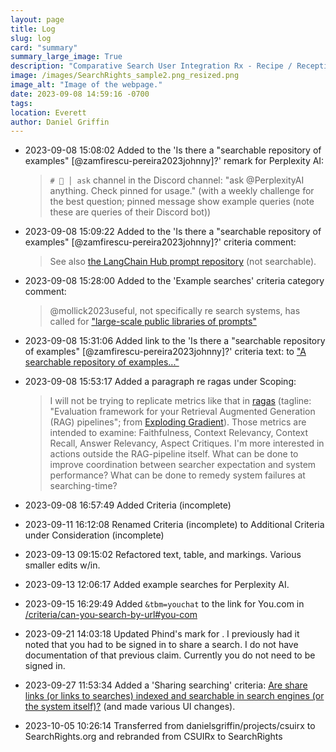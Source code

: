 ```yaml
---
layout: page
title: Log
slug: log
card: "summary"
summary_large_image: True
description: "Comparative Search User Integration Rx - Recipe / Reception / Research / Review"
image: /images/SearchRights_sample2.png_resized.png
image_alt: "Image of the webpage."
date: 2023-09-08 14:59:16 -0700
tags:
location: Everett
author: Daniel Griffin
---
```


- 2023-09-08 15:08:02 Added to the 'Is there a "searchable repository of examples" [@zamfirescu-pereira2023johnny]?' remark for Perplexity AI:

    > `# 🔎 │ ask` channel in the Discord channel: "ask \@PerplexityAI anything. Check pinned for usage." (with a weekly challenge for the best question; pinned message show example queries (note these are queries of their Discord bot))

- 2023-09-08 15:09:22 Added to the 'Is there a "searchable repository of examples" [@zamfirescu-pereira2023johnny]?' criteria comment:
    
    > See also [the LangChain Hub prompt repository](/docs/2023/09/08/the-langchain-hub.html) (not searchable).

- 2023-09-08 15:28:00 Added to the 'Example searches' criteria category comment:

    > @mollick2023useful, not specifically re search systems, has called for <a href="/excerpts/2023/09/08/large-scale-public-libraries-of-prompts.html">"large-scale public libraries of prompts"</a>


- 2023-09-08 15:31:06 Added link to the 'Is there a "searchable repository of examples" [@zamfirescu-pereira2023johnny]?' criteria text: to ["A searchable repository of examples..."](/excerpts/2023/09/08/a-searchable-repository-of-examples.html)

- 2023-09-08 15:53:17 Added a paragraph re ragas under Scoping:

    > I will not be trying to replicate metrics like that in [ragas](https://github.com/explodinggradients/ragas) (tagline: "Evaluation framework for your Retrieval Augmented Generation (RAG) pipelines"; from [Exploding Gradient](https://github.com/explodinggradients)). Those metrics are intended to examine: Faithfulness, Context Relevancy, Context Recall, Answer Relevancy, Aspect Critiques. I'm more interested in actions outside the RAG-pipeline itself. What can be done to improve coordination between searcher expectation and system performance? What can be done to remedy system failures at searching-time?


- 2023-09-08 16:57:49 Added Criteria (incomplete)
- 2023-09-11 16:12:08 Renamed Criteria (incomplete) to Additional Criteria under Consideration (incomplete)
- 2023-09-13 09:15:02 Refactored text, table, and markings. Various smaller edits w/in.
- 2023-09-13 12:06:17 Added example searches for Perplexity AI.
- 2023-09-15 16:29:49 Added `&tbm=youchat` to the link for You.com in [/criteria/can-you-search-by-url#you-com](/criteria/can-you-search-by-url#you-com)
- 2023-09-21 14:03:18 Updated Phind's mark for . I previously had it noted that you had to be signed in to share a search. I do not have documentation of that previous claim. Currently you do not need to be signed in.
- 2023-09-27 11:53:34 Added a 'Sharing searching' criteria: [Are share links (or links to searches) indexed and searchable in search engines (or the system itself)?](/criteria/share-links-indexed-and-searchable.html#table) (and made various UI changes).
- 2023-10-05 10:26:14 Transferred from danielsgriffin/projects/csuirx to SearchRights.org and rebranded from CSUIRx to SearchRights